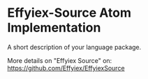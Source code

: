 # Effyiex-Source Atom Implementation

A short description of your language package.

More details on "Effyiex Source" on: https://github.com/Effyiex/EffyiexSource
